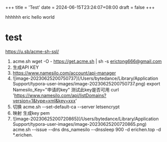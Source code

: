 +++
title = 'Test'
date = 2024-06-15T23:24:07+08:00
draft = false
+++

hhhhhh eric hello world

# test
https://u.sb/acme-sh-ssl/
1. acme.sh
wget -O -  https://get.acme.sh | sh -s erictong666@gmail.com
1. 生成API KEY
2. https://www.namesilo.com/account/api-manager
3. ![image-20230625200750737](/Users/bytedance/Library/Application Support/typora-user-images/image-20230625200750737.png)
export Namesilo_Key="申请的key"
测试此key是否可用
curl 'https://www.namesilo.com/api/listDomains?version=1&type=xml&key=xxx' 
1. 切换
acme.sh --set-default-ca --server letsencrypt
1. 映射 生成key pem
2. ![image-20230625200720865](/Users/bytedance/Library/Application Support/typora-user-images/image-20230625200720865.png)
acme.sh --issue --dns dns_namesilo --dnssleep 900 -d erichen.top -d *.erichen.